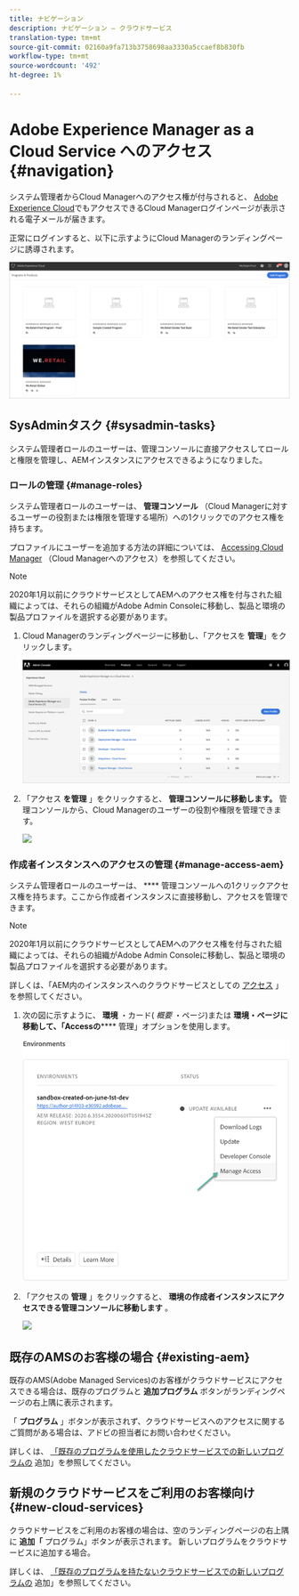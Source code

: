 ```yaml
---
title: ナビゲーション
description: ナビゲーション — クラウドサービス
translation-type: tm+mt
source-git-commit: 02160a9fa713b3758698aa3330a5ccaef8b830fb
workflow-type: tm+mt
source-wordcount: '492'
ht-degree: 1%

---
```



# Adobe Experience Manager as a Cloud Service へのアクセス {#navigation}

システム管理者からCloud Managerへのアクセス権が付与されると、 [Adobe Experience Cloud](https://my.cloudmanager.adobe.com/)でもアクセスできるCloud Managerログインページが表示される電子メールが届きます。

正常にログインすると、以下に示すようにCloud Managerのランディングページに誘導されます。

![](assets/first_timelogin1.png)

## SysAdminタスク {#sysadmin-tasks}

システム管理者ロールのユーザーは、管理コンソールに直接アクセスしてロールと権限を管理し、AEMインスタンスにアクセスできるようになりました。

### ロールの管理 {#manage-roles}

システム管理者ロールのユーザーは、 **管理コンソール** （Cloud Managerに対するユーザーの役割または権限を管理する場所）への1クリックでのアクセス権を持ちます。

プロファイルにユーザーを追加する方法の詳細については、 [Accessing Cloud Manager](https://docs.adobe.com/content/help/en/experience-manager-cloud-service/security/ims-support.html#accessing-cloud-manager) （Cloud Managerへのアクセス）を参照してください。

>[!NOTE]
>2020年1月以前にクラウドサービスとしてAEMへのアクセス権を付与された組織によっては、それらの組織がAdobe Admin Consoleに移動し、製品と環境の製品プロファイルを選択する必要があります。

1. Cloud Managerのランディングページーに移動し、「アクセスを **管理**」をクリックします。

   ![](assets/sys-admin1.png)

1. 「アクセス **を管理** 」をクリックすると、 **管理コンソールに移動します。** 管理コンソールから、Cloud Managerのユーザーの役割や権限を管理できます。

   ![](assets/sys-admin2.png)

### 作成者インスタンスへのアクセスの管理 {#manage-access-aem}

システム管理者ロールのユーザーは、 **** 管理コンソールへの1クリックアクセス権を持ちます。ここから作成者インスタンスに直接移動し、アクセスを管理できます。

>[!NOTE]
>2020年1月以前にクラウドサービスとしてAEMへのアクセス権を付与された組織によっては、それらの組織がAdobe Admin Consoleに移動し、製品と環境の製品プロファイルを選択する必要があります。

詳しくは、「AEM内のインスタンスへのクラウドサービスとしての [アクセス](https://docs.adobe.com/content/help/en/experience-manager-cloud-service/security/ims-support.html#accessing-instance-cloud-service) 」を参照してください。

1. 次の図に示すように、 **環境** ・カード( *概要* ・ページ)または **環境・ページに移動して、「Accessの****** 管理」オプションを使用します。

   ![](assets/manage-access1.png)

1. 「アクセスの **管理** 」をクリックすると、 **環境の作成者インスタンスにアクセスできる管理コンソールに移動します** 。

   ![](assets/sys-admin3.png)


## 既存のAMSのお客様の場合 {#existing-aem}

既存のAMS(Adobe Managed Services)のお客様がクラウドサービスにアクセスできる場合は、既存のプログラムと **追加プログラム** ボタンがランディングページの右上隅に表示されます。

「 **プログラム** 」ボタンが表示されず、クラウドサービスへのアクセスに関するご質問がある場合は、アドビの担当者にお問い合わせください。

詳しくは、 [「既存のプログラムを使用したクラウドサービスでの新しいプログラムの](/help/onboarding/getting-access-to-aem-in-cloud/first-time-login.md#existing-program) 追加」を参照してください。

## 新規のクラウドサービスをご利用のお客様向け {#new-cloud-services}

クラウドサービスをご利用のお客様の場合は、空のランディングページの右上隅に **追加「** プログラム」ボタンが表示されます。 新しいプログラムをクラウドサービスに追加する場合。

詳しくは、 [「既存のプログラムを持たないクラウドサービスでの新しいプログラムの](/help/onboarding/getting-access-to-aem-in-cloud/first-time-login.md#no-program) 追加」を参照してください。


